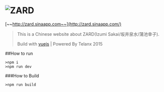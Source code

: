 # ![ZARD](http://www.wezard.net/20th/images/logo_on.png)
[~~http://zard.sinaapp.com~~](http://zard.sinaapp.com/)
>This is a Chinese website about ZARD(Izumi Sakai/坂井泉水/蒲池幸子).
>
>Build with [vuejs](http://cn.vuejs.org) |  Powered By Telanx 2015

##How to run
```shell
>npm i
>npm run dev
```
###How to Build
```shell
>npm run build
```
